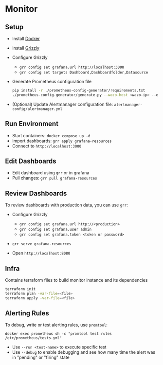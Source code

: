 # Monitor

## Setup

- Install [Docker](https://www.docker.com/)
- Install [Grizzly](https://grafana.github.io/grizzly/)
- Configure Grizzly
  - `grr config set grafana.url http://localhost:3000`
  - `grr config set targets Dashboard,Dashboardfolder,Datasource`

- Generate Prometheus configuration file

  ```sh
  pip install -r ./prometheus-config-generator/requirements.txt
  ./prometheus-config-generator/generate.py --wazo-host <wazo-ip> --edge-host <edge-ip> -o prometheus-config/prometheus.yml
  ```

- (Optional) Update Alertmanager configuration file:
  `alertmanager-config/alertmanager.yml`

## Run Environment

- Start containers: `docker compose up -d`
- Import dashboards: `grr apply grafana-resources`
- Connect to `http://localhost:3000`

## Edit Dashboards

- Edit dashboard using `grr` or in grafana
- Pull changes: `grr pull grafana-resources`

## Review Dashboards

To review dashboards with production data, you can use `grr`:

- Configure Grizzly
  - `grr config set grafana.url http://<production>`
  - `grr config set grafana.user admin`
  - `grr config set grafana.token <token or password>`

- `grr serve grafana-resources`
- Open `http://localhost:8080`

## Infra

Contains terraform files to build monitor instance and its dependencies

```sh
terraform init
terraform plan -var-file=<file>
terraform apply -var-file=<file>
```

## Alerting Rules

To debug, write or test alerting rules, use `promtool`:

```shell
docker exec prometheus sh -c "promtool test rules /etc/prometheus/tests.yml"
```

- Use `--run <test-name>` to execute specific test
- Use `--debug` to enable debugging and see how many time the alert was
  in "pending" or "firing" state
